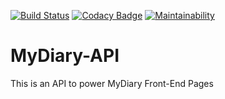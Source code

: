 [![Build Status](https://travis-ci.org/Edward-K1/MyDiary-API.svg?branch=develop)](https://travis-ci.org/Edward-K1/MyDiary-API)
[![Codacy Badge](https://api.codacy.com/project/badge/Grade/bcdc7f46a0df4609a99c7fccf0281ec0)](https://www.codacy.com/app/Edward-K1/MyDiary-API?utm_source=github.com&amp;utm_medium=referral&amp;utm_content=Edward-K1/MyDiary-API&amp;utm_campaign=Badge_Grade)
[![Maintainability](https://api.codeclimate.com/v1/badges/5a4da4bfaef192469018/maintainability)](https://codeclimate.com/github/Edward-K1/MyDiary-API/maintainability)

# MyDiary-API
This is an API to power MyDiary Front-End Pages
